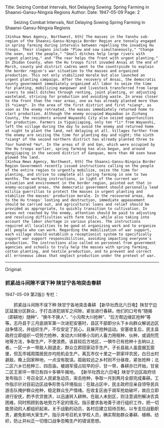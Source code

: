 Title: Seizing Combat Intervals, Not Delaying Sowing: Spring Farming in Shaanxi-Gansu-Ningxia Regions
Author:
Date: 1947-05-09
Page: 2

　　Seizing Combat Intervals, Not Delaying Sowing
    Spring Farming in Shaanxi-Gansu-Ningxia Regions

    [Xinhua News Agency, Northwest, 6th] The masses in the Yanshu sub-region of the Shaanxi-Gansu-Ningxia Border Region are tensely engaged in spring farming during intervals between repelling the invading Hu troops. Their slogans include "Plow and sow simultaneously," "Change the oxen, not the people," "Small ditches help large rivers with urgent planting," and "The rear helps the front with urgent planting." In Zhidan County, when the Hu troops first invaded Ansai at the end of March, county and district cadres went to the countryside to explain the border region's war situation to the masses and organized production. This not only stabilized morale but also launched an urgent planting campaign. After the recovery of Ansai, the democratic county government immediately organized all labor to seize the time for planting, mobilizing manpower and livestock transferred from large rivers to small ditches through renting, joint planting, or adjusting wasteland, striving for production and avoiding waste. In areas closer to the front than the rear areas, one ox has already planted more than 15 *xiang*. In the area of the first district and first *xiang*, as soon as the enemy retreated, the masses immediately returned home to start production. Although the enemy occupied Wayaobao in Zichang County, the residents around Wayaoshi City also seized opportunities for production. Farmers in Yiguojiaping, only ten *li* from Wayaoshi, left the village during the day to avoid the enemy and returned home at night to plant the land, not delaying at all. Villages farther from the enemy are seizing the time for planting day and night; the sixth *xiang* of the second northern district has already planted three to four hundred *mu*. In the areas of ＠ and Gan, which were occupied by the Hu troops earlier, spring farming has also begun, and around Wangjiaping in the second district of Ganquan, more than 40 oxen have plowed the land.
    [Xinhua News Agency, Northwest, 6th] The Shaanxi-Gansu-Ningxia Border Region Government recently issued instructions calling on the people of the entire region to urgently mobilize, seize the time for planting, and strive to complete all spring farming in one to two months. The working instructions, in light of the current war situation and environment in the border region, pointed out that in enemy-occupied areas, the democratic government should personally lead militia guerrillas to protect the masses in urgent planting and stabilize the masses' production morale. In the recovered areas, due to the Hu troops' looting and destruction, immediate appeasement should be carried out, and agricultural loans and relief should be provided as appropriate, to quickly transition to cultivation. In areas not reached by the enemy, attention should be paid to adjusting and resolving difficulties with farm tools, while also taking into account the labor shortage in various places. The instructions required all localities to be good at organizing work and to organize all people who can work. Regarding the mobilization of war support, each village should establish a receptionist system to specifically support war support responsibilities, avoiding impacting everyone's production. The instructions also called on personnel from government agencies and schools to truly help the masses with spring farming, cotton planting, and textile production, and to prevent and correct all erroneous ideas that neglect production under the pretext of war.



<hr /> 

Original: 


### 抓紧战斗间隙不误下种  陕甘宁各地突击春耕

1947-05-09
第2版()
专栏：

　　抓紧战斗间隙不误下种
    陕甘宁各地突击春耕
    【新华社西北六日电】陕甘宁边区延属分区群众，于打击进犯胡军之间隙，紧张进行春耕。他们的口号有“随揭（即耕地）随种”、“换牛不换人”、“小沟帮大川抢种”、“后方帮边缘区抢种”等等。志丹县于三月底胡军第一次进犯安塞时，县区干部即分头下乡向群众解说边区战争情况，并组织生产，不仅安定了民心，且展开抢种运动。安塞收复后，民主县政府立即组织一切劳力抢种，发动大川转移小沟的人畜力用租种、伙种，或调剂荒地等方法，争取生产，不使浪费。该县较后方地区，一犋牛已有抢种十五晌以上者。一区一乡一带敌人刚退走，群众立即回家动手生产。子长县敌人虽盘据瓦窑堡，但瓦市城周围居民亦均抢机会生产。离瓦市仅十里之一郭家坪农民，白日出村避敌，晚上回家种地，一点没有耽误。距敌较远之乡村则不分昼夜，紧张抢种；北二区六乡已抢种三、四百亩。被胡军侵占较早的＠、甘一带，春耕亦已开始，甘泉二区王家坪一带已有四十多犋牛揭地。
    【新华社西北六日电】陕甘宁边区政府顷发布指示：号召全区人民紧急动员，突击抢种，争取一月到两月全部完成春耕。工作指示针对目前边区战争形势与环境指出：在敌占区中，民主政府应亲自领导民兵游击队掩护群众抢种，稳定群众生产情绪。在收复区由于胡军抢劫破坏，故应立即进行安抚，酌予农贷救济，以迅速转入耕种。在敌人未到区，则注意调剂解决农具困难，同时照顾到各地劳力不足的情况。指示要求各地善于进行组织工作，把一切能劳动的人都组织起来。关于战勤的动员，各村应建立招待员制，以专支应战勤职责，避免影响大家生产。指示并号召机关学校人员，确实帮助群众春耕、植棉、纺织，防止并纠正一切借口战争忽略生产的错误思想。
